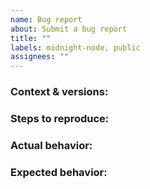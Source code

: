 ```yaml
---
name: Bug report
about: Submit a bug report
title: ""
labels: midnight-node, public
assignees: ""
---
```


### Context & versions:

<!-- Explain your setup and what versions have been used. -->

### Steps to reproduce:

<!--
  1. Prepared x
  2. Started y
  3. Submitted z

  If not reproducible, describe the steps you took as you remember it.
-->

### Actual behavior:

<!-- A description of the (reproducible) outcome. -->

### Expected behavior:

<!-- A description of what you expect to happen instead. -->
